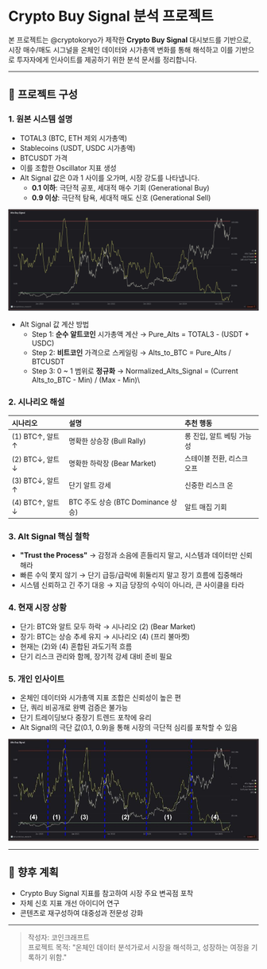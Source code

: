 
# Crypto Buy Signal 분석 프로젝트

본 프로젝트는 @cryptokoryo가 제작한 **Crypto Buy Signal** 대시보드를 기반으로,
시장 매수/매도 시그널을 온체인 데이터와 시가총액 변화를 통해 해석하고
이를 기반으로 투자자에게 인사이트를 제공하기 위한 분석 문서를 정리합니다.

---

## 📌 프로젝트 구성

### 1. 원본 시스템 설명
- TOTAL3 (BTC, ETH 제외 시가총액)
- Stablecoins (USDT, USDC 시가총액)
- BTCUSDT 가격
- 이를 조합한 Oscillator 지표 생성
- Alt Signal 값은 0과 1 사이를 오가며, 시장 강도를 나타냅니다.
  - **0.1 이하**: 극단적 공포, 세대적 매수 기회 (Generational Buy)
  - **0.9 이상**: 극단적 탐욕, 세대적 매도 신호 (Generational Sell)

![alt text](../../charts/250428_Crypto_Buy_Signal.jpg)

- Alt Signal 값 계산 방법
  - Step 1: **순수 알트코인** 시가총액 계산
   → Pure_Alts = TOTAL3 - (USDT + USDC)
  - Step 2: **비트코인** 가격으로 스케일링
   → Alts_to_BTC = Pure_Alts / BTCUSDT
  - Step 3: 0 ~ 1 범위로 **정규화**
   → Normalized_Alts_Signal = (Current Alts_to_BTC - Min) / (Max - Min)\

### 2. 시나리오 해설
| 시나리오 | 설명 | 추천 행동 |
|:--------|:-----|:---------|
| (1) BTC↑, 알트↑ | 명확한 상승장 (Bull Rally) | 롱 진입, 알트 베팅 가능성 |
| (2) BTC↓, 알트↓ | 명확한 하락장 (Bear Market) | 스테이블 전환, 리스크 오프 |
| (3) BTC↓, 알트↑ | 단기 알트 강세 | 신중한 리스크 온 |
| (4) BTC↑, 알트↓ | BTC 주도 상승 (BTC Dominance 상승) | 알트 매집 기회 |

### 3. Alt Signal 핵심 철학
- **"Trust the Process"** → 감정과 소음에 흔들리지 말고, 시스템과 데이터만 신뢰해라
- 빠른 수익 쫓지 않기 → 단기 급등/급락에 휘둘리지 말고 장기 흐름에 집중해라
- 시스템 신뢰하고 긴 주기 대응 → 지금 당장의 수익이 아니라, 큰 사이클을 타라

### 4. 현재 시장 상황
- 단기: BTC와 알트 모두 하락 → 시나리오 (2) (Bear Market)
- 장기: BTC는 상승 추세 유지 → 시나리오 (4) (프리 불마켓)
- 현재는 (2)와 (4) 혼합된 과도기적 흐름
- 단기 리스크 관리와 함께, 장기적 강세 대비 준비 필요

### 5. 개인 인사이트
- 온체인 데이터와 시가총액 지표 조합은 신뢰성이 높은 편
- 단, 쿼리 비공개로 완벽 검증은 불가능
- 단기 트레이딩보다 중장기 트렌드 포착에 유리
- Alt Signal의 극단 값(0.1, 0.9)을 통해 시장의 극단적 심리를 포착할 수 있음

![alt text](../../charts/250428_Crypto_Buy_Signal_analysis.png)

---

## 🎯 향후 계획
- Crypto Buy Signal 지표를 참고하여 시장 주요 변곡점 포착
- 자체 신호 지표 개선 아이디어 연구
- 콘텐츠로 재구성하여 대중성과 전문성 강화

---

> 작성자: 코인크래프트  
> 프로젝트 목적: "온체인 데이터 분석가로서 시장을 해석하고, 성장하는 여정을 기록하기 위함."
